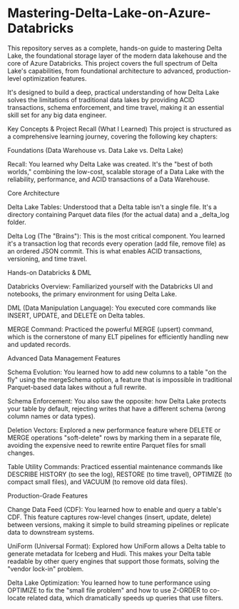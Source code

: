 # Mastering-Delta-Lake-on-Azure-Databricks

This repository serves as a complete, hands-on guide to mastering Delta Lake, the foundational storage layer of the modern data lakehouse and the core of Azure Databricks. This project covers the full spectrum of Delta Lake's capabilities, from foundational architecture to advanced, production-level optimization features.

It's designed to build a deep, practical understanding of how Delta Lake solves the limitations of traditional data lakes by providing ACID transactions, schema enforcement, and time travel, making it an essential skill set for any big data engineer.

Key Concepts & Project Recall (What I Learned)
This project is structured as a comprehensive learning journey, covering the following key chapters:

Foundations (Data Warehouse vs. Data Lake vs. Delta Lake)

Recall: You learned why Delta Lake was created. It's the "best of both worlds," combining the low-cost, scalable storage of a Data Lake with the reliability, performance, and ACID transactions of a Data Warehouse.

Core Architecture

Delta Lake Tables: Understood that a Delta table isn't a single file. It's a directory containing Parquet data files (for the actual data) and a _delta_log folder.

Delta Log (The "Brains"): This is the most critical component. You learned it's a transaction log that records every operation (add file, remove file) as an ordered JSON commit. This is what enables ACID transactions, versioning, and time travel.

Hands-on Databricks & DML

Databricks Overview: Familiarized yourself with the Databricks UI and notebooks, the primary environment for using Delta Lake.

DML (Data Manipulation Language): You executed core commands like INSERT, UPDATE, and DELETE on Delta tables.

MERGE Command: Practiced the powerful MERGE (upsert) command, which is the cornerstone of many ELT pipelines for efficiently handling new and updated records.

Advanced Data Management Features

Schema Evolution: You learned how to add new columns to a table "on the fly" using the mergeSchema option, a feature that is impossible in traditional Parquet-based data lakes without a full rewrite.

Schema Enforcement: You also saw the opposite: how Delta Lake protects your table by default, rejecting writes that have a different schema (wrong column names or data types).

Deletion Vectors: Explored a new performance feature where DELETE or MERGE operations "soft-delete" rows by marking them in a separate file, avoiding the expensive need to rewrite entire Parquet files for small changes.

Table Utility Commands: Practiced essential maintenance commands like DESCRIBE HISTORY (to see the log), RESTORE (to time travel), OPTIMIZE (to compact small files), and VACUUM (to remove old data files).

Production-Grade Features

Change Data Feed (CDF): You learned how to enable and query a table's CDF. This feature captures row-level changes (insert, update, delete) between versions, making it simple to build streaming pipelines or replicate data to downstream systems.

UniForm (Universal Format): Explored how UniForm allows a Delta table to generate metadata for Iceberg and Hudi. This makes your Delta table readable by other query engines that support those formats, solving the "vendor lock-in" problem.

Delta Lake Optimization: You learned how to tune performance using OPTIMIZE to fix the "small file problem" and how to use Z-ORDER to co-locate related data, which dramatically speeds up queries that use filters.
